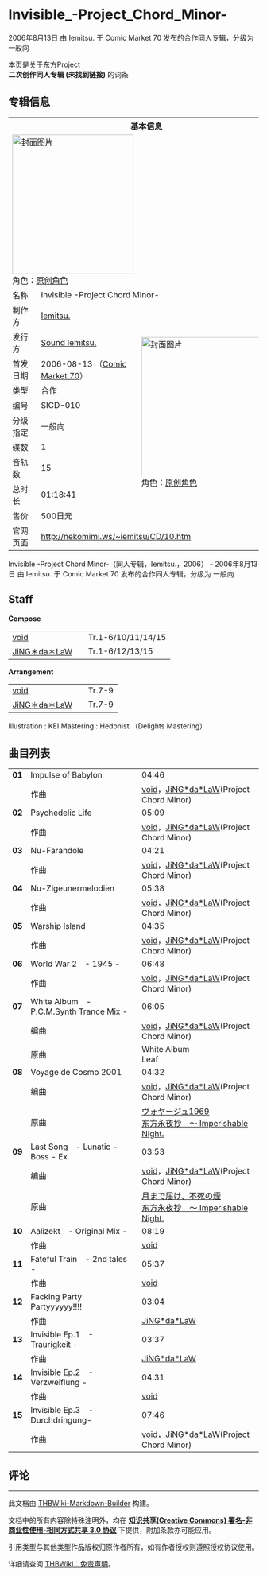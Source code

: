 # Invisible_-Project_Chord_Minor-

<!-- source html: G:\repos\THBWiki-Markdown-Builder\THBWikiMarkdown\Temp\main\f\f9\ns0%3AInvisible_-Project_Chord_Minor-.html -->

2006年8月13日 由 Iemitsu. 于 Comic Market 70 发布的合作同人专辑，分级为 一般向

本页是关于东方Project  
 **二次创作同人专辑 (未找到链接)** 的词条

## 专辑信息

<table><tbody><tr><th colspan="3">基本信息</th></tr><tr><td class="cover-artwork-mobile" colspan="2"><a href="./文件-Invisible_-Project_Chord_Minor-封面.jpg.md" class="image" title="封面图片"><img alt="封面图片" src="https://upload.thwiki.cc/thumb/5/52/Invisible_-Project_Chord_Minor-%E5%B0%81%E9%9D%A2.jpg/244px-Invisible_-Project_Chord_Minor-%E5%B0%81%E9%9D%A2.jpg" decoding="async" loading="lazy" width="244" height="280" srcset="https://upload.thwiki.cc/thumb/5/52/Invisible_-Project_Chord_Minor-%E5%B0%81%E9%9D%A2.jpg/367px-Invisible_-Project_Chord_Minor-%E5%B0%81%E9%9D%A2.jpg 1.5x, https://upload.thwiki.cc/5/52/Invisible_-Project_Chord_Minor-%E5%B0%81%E9%9D%A2.jpg 2x" data-file-width="400" data-file-height="458"></a><div class="cover-char">角色：<a href="/index.php?title=%E5%8E%9F%E5%88%9B%E8%A7%92%E8%89%B2&amp;action=edit&amp;redlink=1" class="new" title="原创角色（页面不存在）">原创角色</a></div></td>
</tr><tr><td class="label">名称</td><td colspan="2"> Invisible -Project Chord Minor- </td></tr><tr><td class="label">制作方</td><td><a href="./Iemitsu..md" title="Iemitsu.">Iemitsu.</a></td><td class="cover-artwork" rowspan="10" style="min-width:280px;"><a href="./文件-Invisible_-Project_Chord_Minor-封面.jpg.md" class="image" title="封面图片"><img alt="封面图片" src="https://upload.thwiki.cc/thumb/5/52/Invisible_-Project_Chord_Minor-%E5%B0%81%E9%9D%A2.jpg/244px-Invisible_-Project_Chord_Minor-%E5%B0%81%E9%9D%A2.jpg" decoding="async" loading="lazy" width="244" height="280" srcset="https://upload.thwiki.cc/thumb/5/52/Invisible_-Project_Chord_Minor-%E5%B0%81%E9%9D%A2.jpg/367px-Invisible_-Project_Chord_Minor-%E5%B0%81%E9%9D%A2.jpg 1.5x, https://upload.thwiki.cc/5/52/Invisible_-Project_Chord_Minor-%E5%B0%81%E9%9D%A2.jpg 2x" data-file-width="400" data-file-height="458"></a><div class="cover-char">角色：<a href="/index.php?title=%E5%8E%9F%E5%88%9B%E8%A7%92%E8%89%B2&amp;action=edit&amp;redlink=1" class="new" title="原创角色（页面不存在）">原创角色</a></div></td>
</tr><tr><td class="label">发行方</td><td><a href="./Sound_Iemitsu..md" class="mw-redirect" title="Sound Iemitsu.">Sound Iemitsu.</a></td></tr><tr><td class="label">首发日期</td><td>2006-08-13&#160;（<a href="/展会作品列表?e=Comic+Market%2370">Comic Market 70</a>）</td></tr><tr><td class="label">类型</td><td>合作</td></tr><tr><td class="label">编号</td><td>SICD-010</td></tr><tr><td class="label">分级指定</td><td>一般向</td></tr><tr><td class="label">碟数</td><td>1</td></tr><tr><td class="label">音轨数</td><td>15</td></tr><tr><td class="label">总时长</td><td>01:18:41</td></tr><tr><td class="label">售价</td><td>500日元</td></tr>
<tr><td class="label">官网页面</td><td colspan="2"><a rel="nofollow" class="external free" href="http://nekomimi.ws/~iemitsu/CD/10.htm">http://nekomimi.ws/~iemitsu/CD/10.htm</a></td></tr></tbody></table>

Invisible -Project Chord Minor-（同人专辑，Iemitsu.，2006） - 2006年8月13日 由 Iemitsu. 于 Comic Market 70 发布的合作同人专辑，分级为 一般向

## Staff
  
 **Compose**   

<table><tbody><tr><td><a href="./void.md" title="void">void</a></td><td></td><td>Tr.1-6/10/11/14/15</td></tr><tr><td><a href="./JiNG＊da＊LaW.md" title="JiNG＊da＊LaW">JiNG＊da＊LaW</a></td><td></td><td>Tr.1-6/12/13/15</td></tr></tbody></table>

  
 **Arrangement**   

<table><tbody><tr><td><a href="./void.md" title="void">void</a></td><td></td><td>Tr.7-9</td></tr><tr><td><a href="./JiNG＊da＊LaW.md" title="JiNG＊da＊LaW">JiNG＊da＊LaW</a></td><td></td><td>Tr.7-9</td></tr></tbody></table>


Illustration
: KEI
Mastering
: Hedonist （Delights Mastering）


## 曲目列表

<table><tbody><tr><td id="1" class="infoYL"><b>01</b></td><td id="Impulse_of_Babylon" colspan="2" class="title">Impulse of Babylon<span class="thcsearchlinks"><a rel="nofollow" class="external text" href="https://cd.thwiki.cc?arrange=void，JiNG*da*LaW&amp;fromwiki=Invisible_-Project_Chord_Minor-"><span title="搜索相似同人曲"></span></a></span></td><td class="time">04:46</td></tr><tr><td class="left"></td><td class="label">作曲</td><td class="text" colspan="2"><a href="./void.md" title="void">void</a>，<a href="./JiNG-da-LaW.md" class="mw-redirect" title="JiNG*da*LaW">JiNG*da*LaW</a>(Project Chord Minor)<span class="thcsearchlinks"><a rel="nofollow" class="external text" href="https://cd.thwiki.cc?arrange=，void，JiNG*da*LaW&amp;fromwiki=Invisible_-Project_Chord_Minor-"><span></span></a></span></td></tr>
<tr><td id="2" class="infoYL"><b>02</b></td><td id="Psychedelic_Life" colspan="2" class="title">Psychedelic Life<span class="thcsearchlinks"><a rel="nofollow" class="external text" href="https://cd.thwiki.cc?arrange=void，JiNG*da*LaW&amp;fromwiki=Invisible_-Project_Chord_Minor-"><span title="搜索相似同人曲"></span></a></span></td><td class="time">05:09</td></tr><tr><td class="left"></td><td class="label">作曲</td><td class="text" colspan="2"><a href="./void.md" title="void">void</a>，<a href="./JiNG-da-LaW.md" class="mw-redirect" title="JiNG*da*LaW">JiNG*da*LaW</a>(Project Chord Minor)<span class="thcsearchlinks"><a rel="nofollow" class="external text" href="https://cd.thwiki.cc?arrange=，void，JiNG*da*LaW&amp;fromwiki=Invisible_-Project_Chord_Minor-"><span></span></a></span></td></tr>
<tr><td id="3" class="infoYL"><b>03</b></td><td id="Nu-Farandole" colspan="2" class="title">Nu-Farandole<span class="thcsearchlinks"><a rel="nofollow" class="external text" href="https://cd.thwiki.cc?arrange=void，JiNG*da*LaW&amp;fromwiki=Invisible_-Project_Chord_Minor-"><span title="搜索相似同人曲"></span></a></span></td><td class="time">04:21</td></tr><tr><td class="left"></td><td class="label">作曲</td><td class="text" colspan="2"><a href="./void.md" title="void">void</a>，<a href="./JiNG-da-LaW.md" class="mw-redirect" title="JiNG*da*LaW">JiNG*da*LaW</a>(Project Chord Minor)<span class="thcsearchlinks"><a rel="nofollow" class="external text" href="https://cd.thwiki.cc?arrange=，void，JiNG*da*LaW&amp;fromwiki=Invisible_-Project_Chord_Minor-"><span></span></a></span></td></tr>
<tr><td id="4" class="infoYL"><b>04</b></td><td id="Nu-Zigeunermelodien" colspan="2" class="title">Nu-Zigeunermelodien<span class="thcsearchlinks"><a rel="nofollow" class="external text" href="https://cd.thwiki.cc?arrange=void，JiNG*da*LaW&amp;fromwiki=Invisible_-Project_Chord_Minor-"><span title="搜索相似同人曲"></span></a></span></td><td class="time">05:38</td></tr><tr><td class="left"></td><td class="label">作曲</td><td class="text" colspan="2"><a href="./void.md" title="void">void</a>，<a href="./JiNG-da-LaW.md" class="mw-redirect" title="JiNG*da*LaW">JiNG*da*LaW</a>(Project Chord Minor)<span class="thcsearchlinks"><a rel="nofollow" class="external text" href="https://cd.thwiki.cc?arrange=，void，JiNG*da*LaW&amp;fromwiki=Invisible_-Project_Chord_Minor-"><span></span></a></span></td></tr>
<tr><td id="5" class="infoYL"><b>05</b></td><td id="Warship_Island" colspan="2" class="title">Warship Island<span class="thcsearchlinks"><a rel="nofollow" class="external text" href="https://cd.thwiki.cc?arrange=void，JiNG*da*LaW&amp;fromwiki=Invisible_-Project_Chord_Minor-"><span title="搜索相似同人曲"></span></a></span></td><td class="time">04:35</td></tr><tr><td class="left"></td><td class="label">作曲</td><td class="text" colspan="2"><a href="./void.md" title="void">void</a>，<a href="./JiNG-da-LaW.md" class="mw-redirect" title="JiNG*da*LaW">JiNG*da*LaW</a>(Project Chord Minor)<span class="thcsearchlinks"><a rel="nofollow" class="external text" href="https://cd.thwiki.cc?arrange=，void，JiNG*da*LaW&amp;fromwiki=Invisible_-Project_Chord_Minor-"><span></span></a></span></td></tr>
<tr><td id="6" class="infoYL"><b>06</b></td><td id="World_War_2_-_1945_-" colspan="2" class="title">World War 2　- 1945 -<span class="thcsearchlinks"><a rel="nofollow" class="external text" href="https://cd.thwiki.cc?arrange=void，JiNG*da*LaW&amp;fromwiki=Invisible_-Project_Chord_Minor-"><span title="搜索相似同人曲"></span></a></span></td><td class="time">06:48</td></tr><tr><td class="left"></td><td class="label">作曲</td><td class="text" colspan="2"><a href="./void.md" title="void">void</a>，<a href="./JiNG-da-LaW.md" class="mw-redirect" title="JiNG*da*LaW">JiNG*da*LaW</a>(Project Chord Minor)<span class="thcsearchlinks"><a rel="nofollow" class="external text" href="https://cd.thwiki.cc?arrange=，void，JiNG*da*LaW&amp;fromwiki=Invisible_-Project_Chord_Minor-"><span></span></a></span></td></tr>
<tr><td id="7" class="infoYL"><b>07</b></td><td id="White_Album_-_P.C.M.Synth_Trance_Mix_-" colspan="2" class="title">White Album　- P.C.M.Synth Trance Mix -<span class="thcsearchlinks"><a rel="nofollow" class="external text" href="https://cd.thwiki.cc?arrange=void，JiNG*da*LaW&amp;ogmusic=White Album&amp;fromwiki=Invisible_-Project_Chord_Minor-"><span title="搜索相似同人曲"></span></a></span></td><td class="time">06:05</td></tr><tr><td class="left"></td><td class="label">编曲</td><td class="text" colspan="2"><a href="./void.md" title="void">void</a>，<a href="./JiNG-da-LaW.md" class="mw-redirect" title="JiNG*da*LaW">JiNG*da*LaW</a>(Project Chord Minor)<span class="thcsearchlinks"><a rel="nofollow" class="external text" href="https://cd.thwiki.cc?arrange=，void，JiNG*da*LaW&amp;fromwiki=Invisible_-Project_Chord_Minor-"><span></span></a></span></td></tr><tr><td class="left"></td><td class="label">原曲</td><td class="text" colspan="2"><span class="thcsearchlinks"><a rel="nofollow" class="external text" href="https://cd.thwiki.cc?ogmusic=White Album&amp;fromwiki=Invisible_-Project_Chord_Minor-"><span></span></a></span><div class="ogmusic">White Album</div><div class="source">Leaf</div></td></tr>
<tr><td id="8" class="infoYD"><b>08</b></td><td id="Voyage_de_Cosmo_2001" colspan="2" class="title">Voyage de Cosmo 2001<span class="thcsearchlinks"><a rel="nofollow" class="external text" href="https://cd.thwiki.cc?arrange=void，JiNG*da*LaW&amp;ogmusic=ヴォヤージュ1969&amp;fromwiki=Invisible_-Project_Chord_Minor-"><span title="搜索相似同人曲"></span></a></span></td><td class="time">04:32</td></tr><tr><td class="left"></td><td class="label">编曲</td><td class="text" colspan="2"><a href="./void.md" title="void">void</a>，<a href="./JiNG-da-LaW.md" class="mw-redirect" title="JiNG*da*LaW">JiNG*da*LaW</a>(Project Chord Minor)<span class="thcsearchlinks"><a rel="nofollow" class="external text" href="https://cd.thwiki.cc?arrange=，void，JiNG*da*LaW&amp;fromwiki=Invisible_-Project_Chord_Minor-"><span></span></a></span></td></tr><tr><td class="left"></td><td class="label">原曲</td><td class="text" colspan="2"><span class="thcsearchlinks"><a rel="nofollow" class="external text" href="https://cd.thwiki.cc?ogmusic=ヴォヤージュ1969&amp;fromwiki=Invisible_-Project_Chord_Minor-"><span></span></a></span><div class="ogmusic"><a href="./ヴォヤージュ1969.md" class="mw-redirect" title="ヴォヤージュ1969">ヴォヤージュ1969</a></div><div class="source"><a href="./东方永夜抄_～_Imperishable_Night..md" class="mw-redirect" title="东方永夜抄 ～ Imperishable Night.">东方永夜抄　～ Imperishable Night.</a></div></td></tr>
<tr><td id="9" class="infoYD"><b>09</b></td><td id="Last_Song_-_Lunatic_-_Boss_-_Ex" colspan="2" class="title">Last Song　- Lunatic - Boss - Ex<span class="thcsearchlinks"><a rel="nofollow" class="external text" href="https://cd.thwiki.cc?arrange=void，JiNG*da*LaW&amp;ogmusic=月まで届け、不死の煙&amp;fromwiki=Invisible_-Project_Chord_Minor-"><span title="搜索相似同人曲"></span></a></span></td><td class="time">03:53</td></tr><tr><td class="left"></td><td class="label">编曲</td><td class="text" colspan="2"><a href="./void.md" title="void">void</a>，<a href="./JiNG-da-LaW.md" class="mw-redirect" title="JiNG*da*LaW">JiNG*da*LaW</a>(Project Chord Minor)<span class="thcsearchlinks"><a rel="nofollow" class="external text" href="https://cd.thwiki.cc?arrange=，void，JiNG*da*LaW&amp;fromwiki=Invisible_-Project_Chord_Minor-"><span></span></a></span></td></tr><tr><td class="left"></td><td class="label">原曲</td><td class="text" colspan="2"><span class="thcsearchlinks"><a rel="nofollow" class="external text" href="https://cd.thwiki.cc?ogmusic=月まで届け、不死の煙&amp;fromwiki=Invisible_-Project_Chord_Minor-"><span></span></a></span><div class="ogmusic"><a href="./月まで届け、不死の煙.md" class="mw-redirect" title="月まで届け、不死の煙">月まで届け、不死の煙</a></div><div class="source"><a href="./东方永夜抄_～_Imperishable_Night..md" class="mw-redirect" title="东方永夜抄 ～ Imperishable Night.">东方永夜抄　～ Imperishable Night.</a></div></td></tr>
<tr><td id="10" class="infoYL"><b>10</b></td><td id="Aalizekt_-_Original_Mix_-" colspan="2" class="title">Aalizekt　- Original Mix -<span class="thcsearchlinks"><a rel="nofollow" class="external text" href="https://cd.thwiki.cc?arrange=void&amp;fromwiki=Invisible_-Project_Chord_Minor-"><span title="搜索相似同人曲"></span></a></span></td><td class="time">08:19</td></tr><tr><td class="left"></td><td class="label">作曲</td><td class="text" colspan="2"><a href="./void.md" title="void">void</a><span class="thcsearchlinks"><a rel="nofollow" class="external text" href="https://cd.thwiki.cc?arrange=，void&amp;fromwiki=Invisible_-Project_Chord_Minor-"><span></span></a></span></td></tr>
<tr><td id="11" class="infoYL"><b>11</b></td><td id="Fateful_Train_-_2nd_tales_-" colspan="2" class="title">Fateful Train　- 2nd tales -<span class="thcsearchlinks"><a rel="nofollow" class="external text" href="https://cd.thwiki.cc?arrange=void&amp;fromwiki=Invisible_-Project_Chord_Minor-"><span title="搜索相似同人曲"></span></a></span></td><td class="time">05:37</td></tr><tr><td class="left"></td><td class="label">作曲</td><td class="text" colspan="2"><a href="./void.md" title="void">void</a><span class="thcsearchlinks"><a rel="nofollow" class="external text" href="https://cd.thwiki.cc?arrange=，void&amp;fromwiki=Invisible_-Project_Chord_Minor-"><span></span></a></span></td></tr>
<tr><td id="12" class="infoYL"><b>12</b></td><td id="Facking_Party_Partyyyyyy!!!!" colspan="2" class="title">Facking Party Partyyyyyy!!!!<span class="thcsearchlinks"><a rel="nofollow" class="external text" href="https://cd.thwiki.cc?arrange=JiNG*da*LaW&amp;fromwiki=Invisible_-Project_Chord_Minor-"><span title="搜索相似同人曲"></span></a></span></td><td class="time">03:04</td></tr><tr><td class="left"></td><td class="label">作曲</td><td class="text" colspan="2"><a href="./JiNG-da-LaW.md" class="mw-redirect" title="JiNG*da*LaW">JiNG*da*LaW</a><span class="thcsearchlinks"><a rel="nofollow" class="external text" href="https://cd.thwiki.cc?arrange=，JiNG*da*LaW&amp;fromwiki=Invisible_-Project_Chord_Minor-"><span></span></a></span></td></tr>
<tr><td id="13" class="infoYL"><b>13</b></td><td id="Invisible_Ep.1_-_Traurigkeit_-" colspan="2" class="title">Invisible Ep.1　- Traurigkeit -<span class="thcsearchlinks"><a rel="nofollow" class="external text" href="https://cd.thwiki.cc?arrange=JiNG*da*LaW&amp;fromwiki=Invisible_-Project_Chord_Minor-"><span title="搜索相似同人曲"></span></a></span></td><td class="time">03:37</td></tr><tr><td class="left"></td><td class="label">作曲</td><td class="text" colspan="2"><a href="./JiNG-da-LaW.md" class="mw-redirect" title="JiNG*da*LaW">JiNG*da*LaW</a><span class="thcsearchlinks"><a rel="nofollow" class="external text" href="https://cd.thwiki.cc?arrange=，JiNG*da*LaW&amp;fromwiki=Invisible_-Project_Chord_Minor-"><span></span></a></span></td></tr>
<tr><td id="14" class="infoYL"><b>14</b></td><td id="Invisible_Ep.2_-_Verzweiflung_-" colspan="2" class="title">Invisible Ep.2　- Verzweiflung -<span class="thcsearchlinks"><a rel="nofollow" class="external text" href="https://cd.thwiki.cc?arrange=void&amp;fromwiki=Invisible_-Project_Chord_Minor-"><span title="搜索相似同人曲"></span></a></span></td><td class="time">04:31</td></tr><tr><td class="left"></td><td class="label">作曲</td><td class="text" colspan="2"><a href="./void.md" title="void">void</a><span class="thcsearchlinks"><a rel="nofollow" class="external text" href="https://cd.thwiki.cc?arrange=，void&amp;fromwiki=Invisible_-Project_Chord_Minor-"><span></span></a></span></td></tr>
<tr><td id="15" class="infoYL"><b>15</b></td><td id="Invisible_Ep.3_-Durchdringung-" colspan="2" class="title">Invisible Ep.3　-Durchdringung-<span class="thcsearchlinks"><a rel="nofollow" class="external text" href="https://cd.thwiki.cc?arrange=void，JiNG*da*LaW&amp;fromwiki=Invisible_-Project_Chord_Minor-"><span title="搜索相似同人曲"></span></a></span></td><td class="time">07:46</td></tr><tr><td class="left"></td><td class="label">作曲</td><td class="text" colspan="2"><a href="./void.md" title="void">void</a>，<a href="./JiNG-da-LaW.md" class="mw-redirect" title="JiNG*da*LaW">JiNG*da*LaW</a>(Project Chord Minor)<span class="thcsearchlinks"><a rel="nofollow" class="external text" href="https://cd.thwiki.cc?arrange=，void，JiNG*da*LaW&amp;fromwiki=Invisible_-Project_Chord_Minor-"><span></span></a></span></td></tr></tbody></table>



## 评论




---

此文档由 [THBWiki-Markdown-Builder](https://github.com/Delsin-Yu/THBWiki-Markdown-Builder) 构建。

文档中的所有内容除特殊注明外，均在 [**知识共享(Creative Commons) 署名-非商业性使用-相同方式共享 3.0 协议**](https://creativecommons.org/licenses/by-sa/3.0/deed.zh-hans) 下提供，附加条款亦可能应用。

引用类型与其他类型作品版权归原作者所有，如有作者授权则遵照授权协议使用。

详细请查阅 [THBWiki：免责声明](https://thbwiki.cc/THBWiki:%E5%85%8D%E8%B4%A3%E5%A3%B0%E6%98%8E)。

